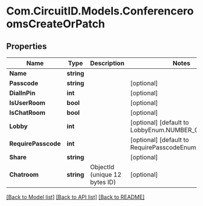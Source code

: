 
# Com.CircuitID.Models.ConferenceroomsCreateOrPatch

## Properties

Name | Type | Description | Notes
------------ | ------------- | ------------- | -------------
**Name** | **string** |  | 
**Passcode** | **string** |  | [optional] 
**DialInPin** | **int** |  | [optional] 
**IsUserRoom** | **bool** |  | [optional] 
**IsChatRoom** | **bool** |  | [optional] 
**Lobby** | **int** |  | [optional] [default to LobbyEnum.NUMBER_0]
**RequirePasscode** | **int** |  | [optional] [default to RequirePasscodeEnum.NUMBER_0]
**Share** | **string** |  | [optional] 
**Chatroom** | **string** | ObjectId (unique 12 bytes ID) | [optional] 

[[Back to Model list]](../README.md#documentation-for-models)
[[Back to API list]](../README.md#documentation-for-api-endpoints)
[[Back to README]](../README.md)

